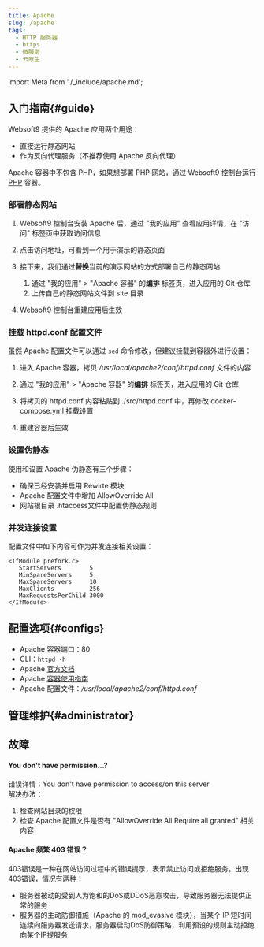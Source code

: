 ```yaml
---
title: Apache
slug: /apache
tags:
  - HTTP 服务器
  - https
  - 微服务
  - 云原生
---
```


import Meta from './_include/apache.md';

<Meta name="meta" />

## 入门指南{#guide}

Websoft9 提供的 Apache 应用两个用途：

- 直接运行静态网站
- 作为反向代理服务（不推荐使用 Apache 反向代理）

Apache 容器中不包含 PHP，如果想部署 PHP 网站，通过 Websoft9 控制台运行 [PHP](./php) 容器。  

### 部署静态网站

1. Websoft9 控制台安装 Apache 后，通过 "我的应用" 查看应用详情，在 "访问" 标签页中获取访问信息

2. 点击访问地址，可看到一个用于演示的静态页面

3. 接下来，我们通过**替换**当前的演示网站的方式部署自己的静态网站

   1. 通过 "我的应用" > "Apache 容器" 的**编排** 标签页，进入应用的 Git 仓库
   2. 上传自己的静态网站文件到 site 目录

4. Websoft9 控制台重建应用后生效

### 挂载 httpd.conf 配置文件

虽然 Apache 配置文件可以通过 `sed` 命令修改，但建议挂载到容器外进行设置：

1. 进入 Apache 容器，拷贝 */usr/local/apache2/conf/httpd.conf* 文件的内容

2. 通过 "我的应用" > "Apache 容器" 的**编排** 标签页，进入应用的 Git 仓库

3. 将拷贝的 httpd.conf 内容粘贴到 ./src/httpd.conf 中，再修改 docker-compose.yml 挂载设置

4. 重建容器后生效

### 设置伪静态

使用和设置 Apache 伪静态有三个步骤：

- 确保已经安装并启用 Rewirte 模块
- Apache 配置文件中增加 AllowOverride All
- 网站根目录 .htaccess文件中配置伪静态规则

### 并发连接设置

配置文件中如下内容可作为并发连接相关设置：

```
<IfModule prefork.c>
   StartServers        5
   MinSpareServers     5
   MaxSpareServers     10
   MaxClients          256
   MaxRequestsPerChild 3000
</IfModule>
```

## 配置选项{#configs}

- Apache 容器端口：80
- CLI：`httpd -h`
- Apache [官方文档](https://httpd.apache.org/docs/2.4/)
- Apache [容器使用指南](https://hub.docker.com/_/httpd)
- Apache 配置文件：*/usr/local/apache2/conf/httpd.conf*

## 管理维护{#administrator}

## 故障

#### You don't have permission...?

错误详情：You don't have permission to access/on this server  
解决办法：

1.  检查网站目录的权限
2.  检查 Apache 配置文件是否有 "AllowOverride All   Require all granted" 相关内容

#### Apache 频繁 403 错误？

403错误是一种在网站访问过程中的错误提示，表示禁止访问或拒绝服务。出现403错误，情况有两种：

- 服务器被动的受到人为饱和的DoS或DDoS恶意攻击，导致服务器无法提供正常的服务
- 服务器的主动防御措施（Apache 的 mod_evasive 模块），当某个 IP 短时间连续向服务器发送请求，服务器启动DoS防御策略，利用预设的规则主动拒绝向某个IP提服务